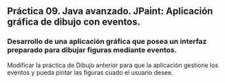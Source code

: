 ## Práctica 09. Java avanzado. JPaint: Aplicación gráfica de dibujo con eventos.
### Desarrollo de una aplicación gráfica que posea un interfaz preparado para dibujar figuras mediante eventos.

Modificar la práctica de Dibujo anterior para que la aplicación gestione los eventos y pueda pintar las figuras cuado el usuario desee.